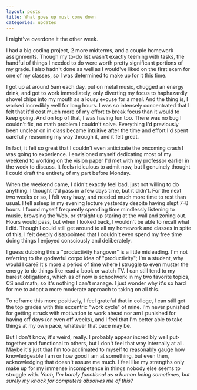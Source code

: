 ```yaml
---
layout: posts
title: What goes up must come down
categories: updates
---
```

I might've overdone it the other week.

I had a big coding project, 2 more midterms, and a couple homework assignments. Though my to-do list wasn't exactly teeming with tasks, the handful of things I needed to do were worth pretty significant portions of my grade. I also hadn't done as well as I would've liked on the first exam for one of my classes, so I was determined to make up for it this time.

I got up at around 5am each day, put on metal music, chugged an energy drink, and got to work immediately, only diverting my focus to haphazardly shovel chips into my mouth as a lousy excuse for a meal. And the thing is, I worked incredibly well for long hours. I was so intensely concentrated that I felt that it'd cost much more of my effort to break focus than it would to keep going. And on top of that, I was having fun too. There was no bug I couldn't fix, no math problem I couldn't solve. Everything I'd previously been unclear on in class became intuitive after the time and effort I'd spent carefully reasoning my way through it, and it felt great.

In fact, it felt so great that I couldn't even anticipate the oncoming crash I was going to experience. I envisioned myself dedicating most of my weekend to working on the vision paper I'd met with my professor earlier in the week to discuss. It feels ridiculous to admit now, but I genuinely thought I could draft the entirety of my part before Monday.

When the weekend came, I didn't exactly feel bad, just not willing to do anything. I thought it'd pass in a few days time, but it didn't. For the next two weeks or so, I felt very hazy, and needed much more time to rest than usual. I fell asleep in my evening lecture yesterday despite having slept 7-8 hours. I found myself frequently spending time mindlessly listening to music, browsing the Web, or straight up staring at the wall and zoning out. Hours would pass, but when I looked back, I wouldn't be able to recall what I did. Though I could still get around to all my homework and classes in spite of this, I felt deeply disappointed that I couldn't even spend my free time doing things I enjoyed consciously and deliberately.

I guess dubbing this a "productivity hangover" is a little misleading. I'm not referring to the godawful corpo idea of "productivity"; I'm a student, why would I care? It's more a period of time where I struggle to even muster the energy to do things like read a book or watch TV. I can still tend to my barest obligations, which as of now is schoolwork in my two favorite topics, CS and math, so it's nothing I can't manage. I just wonder why it's so hard for me to adopt a more moderate approach to taking on all this.

To reframe this more positively, I feel grateful that in college, I can still get the top grades with this eccentric "work cycle" of mine. I'm never punished for getting struck with motivation to work ahead nor am I punished for having off days (or even off weeks), and I feel that I'm better able to take things at my own pace, whatever that pace may be.

But I don't know, it's weird, really. I probably appear incredibly well put-together and functional to others, but I don't feel that way internally at all. Maybe it's just that I'm too acclimated to myself to reasonably gauge how knowledgeable I am or how good I am at something, but even then, acknowledging that doesn't assure me much. I feel like my strengths only make up for my immense incompetence in things nobody else seems to struggle with. <i>Yeah, I'm barely functional as a human being sometimes, but surely my knack for computers absolves me of this?</i>